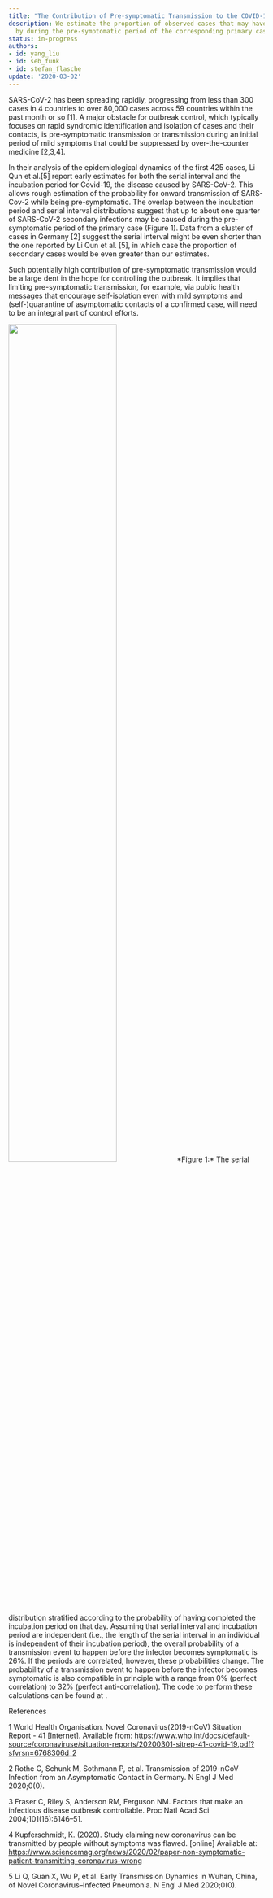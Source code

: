 ```yaml
---
title: "The Contribution of Pre-symptomatic Transmission to the COVID-19 Outbreak"
description: We estimate the proportion of observed cases that may have been caused
  by during the pre-symptomatic period of the corresponding primary cases.
status: in-progress
authors:
- id: yang_liu
- id: seb_funk
- id: stefan_flasche
update: '2020-03-02'
---
```



SARS-CoV-2 has been spreading rapidly, progressing from less than 300 cases in 4 countries to over 80,000 cases across 59 countries within the past month or so \[1\]. A major obstacle for outbreak control, which typically focuses on rapid syndromic identification and isolation of cases and their contacts, is pre-symptomatic transmission or transmission during an initial period of mild symptoms that could be suppressed by over-the-counter medicine \[2,3,4\]. 


In their analysis of the epidemiological dynamics of the first 425 cases, Li Qun et al.\[5\] report early estimates for both the serial interval and the incubation period for Covid-19, the disease caused by SARS-CoV-2. This allows rough estimation of the probability for onward transmission of SARS-Cov-2 while being pre-symptomatic. The overlap between the incubation period and serial interval distributions suggest that up to about one quarter of SARS-CoV-2 secondary infections may be caused during the pre-symptomatic period of the primary case (Figure 1). Data from a cluster of cases in Germany \[2\] suggest the serial interval might be even shorter than the one reported by Li Qun et al. \[5\], in which case the proportion of secondary cases would be even greater than our estimates.


Such potentially high contribution of pre-symptomatic transmission would be a large dent in the hope for controlling the outbreak. It implies that limiting pre-symptomatic transmission, for example, via public health messages that encourage self-isolation even with mild symptoms and (self-)quarantine of asymptomatic contacts of a confirmed case, will need to be an integral part of control efforts.

<img src="figures/Prob_Asym_Stacked.png" width="65%"/> 
*Figure 1:* The serial distribution stratified according to the probability of having completed the incubation period on that day. Assuming that serial interval and incubation period are independent (i.e., the length of the serial interval in an individual is independent of their incubation period), the overall probability of a transmission event to happen before the infector becomes symptomatic is 26%. If the periods are correlated, however, these probabilities change. The probability of a transmission event to happen before the infector becomes symptomatic is also compatible in principle with a range from  0% (perfect correlation) to 32% (perfect anti-correlation). The code to perform these calculations can be found at <https://github.com/yangclaraliu/2019nCoV_proportion_asym>.

References

1 World Health Organisation. Novel Coronavirus(2019-nCoV) Situation Report - 41 [Internet]. Available from: <https://www.who.int/docs/default-source/coronaviruse/situation-reports/20200301-sitrep-41-covid-19.pdf?sfvrsn=6768306d_2>

2 Rothe C, Schunk M, Sothmann P, et al. Transmission of 2019-nCoV Infection from an Asymptomatic Contact in Germany. N Engl J Med 2020;0(0).

3 Fraser C, Riley S, Anderson RM, Ferguson NM. Factors that make an infectious disease outbreak controllable. Proc Natl Acad Sci 2004;101(16):6146–51.

4 Kupferschmidt, K. (2020). Study claiming new coronavirus can be transmitted by people without symptoms was flawed. [online] Available at: <https://www.sciencemag.org/news/2020/02/paper-non-symptomatic-patient-transmitting-coronavirus-wrong>

5 Li Q, Guan X, Wu P, et al. Early Transmission Dynamics in Wuhan, China, of Novel Coronavirus–Infected Pneumonia. N Engl J Med 2020;0(0).


